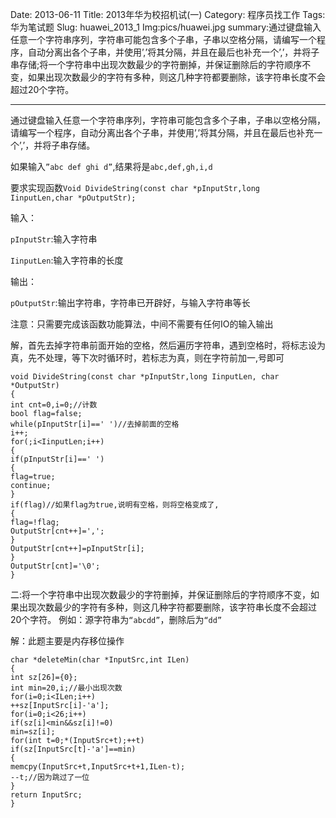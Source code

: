 Date: 2013-06-11
Title: 2013年华为校招机试(一)
Category: 程序员找工作
Tags: 华为笔试题
Slug: huawei_2013_1
Img:pics/huawei.jpg
summary:通过键盘输入任意一个字符串序列，字符串可能包含多个子串，子串以空格分隔，请编写一个程序，自动分离出各个子串，并使用’,’将其分隔，并且在最后也补充一个’,’，并将子串存储;将一个字符串中出现次数最少的字符删掉，并保证删除后的字符顺序不变，如果出现次数最少的字符有多种，则这几种字符都要删除，该字符串长度不会超过20个字符。

----------
通过键盘输入任意一个字符串序列，字符串可能包含多个子串，子串以空格分隔，请编写一个程序，自动分离出各个子串，并使用’,’将其分隔，并且在最后也补充一个’,’，并将子串存储。

如果输入`”abc def ghi d”`,结果将是`abc,def,gh,i,d`

要求实现函数`Void DivideString(const char *pInputStr,long IinputLen,char *pOutputStr);`

输入：

`pInputStr`:输入字符串

`IinputLen`:输入字符串的长度

输出：

`pOutputStr`:输出字符串，字符串已开辟好，与输入字符串等长

注意：只需要完成该函数功能算法，中间不需要有任何IO的输入输出

解，首先去掉字符串前面开始的空格，然后遍历字符串，遇到空格时，将标志设为真，先不处理，等下次时循环时，若标志为真，则在字符前加一,号即可

    void DivideString(const char *pInputStr,long IinputLen, char *OutputStr)
    {
    int cnt=0,i=0;//计数
    bool flag=false;
    while(pInputStr[i]==' ')//去掉前面的空格
    i++;
    for(;i<IinputLen;i++)
    {
    if(pInputStr[i]==' ')
    {
    flag=true;
    continue;
    }
    if(flag)//如果flag为true,说明有空格，则将空格变成了, 
    {
    flag=!flag;
    OutputStr[cnt++]=',';
    }
    OutputStr[cnt++]=pInputStr[i];
    }
    OutputStr[cnt]='\0';
    }
二:将一个字符串中出现次数最少的字符删掉，并保证删除后的字符顺序不变，如果出现次数最少的字符有多种，则这几种字符都要删除，该字符串长度不会超过20个字符。 例如：源字符串为`“abcdd”`，删除后为`“dd”`

解：此题主要是内存移位操作

    char *deleteMin(char *InputSrc,int ILen)
    {
    int sz[26]={0};
    int min=20,i;//最小出现次数
    for(i=0;i<ILen;i++)
    ++sz[InputSrc[i]-'a'];
    for(i=0;i<26;i++)
    if(sz[i]<min&&sz[i]!=0)
    min=sz[i];
    for(int t=0;*(InputSrc+t);++t)
    if(sz[InputSrc[t]-'a']==min)
    {
    memcpy(InputSrc+t,InputSrc+t+1,ILen-t);
    --t;//因为跳过了一位
    }
    return InputSrc;
    }